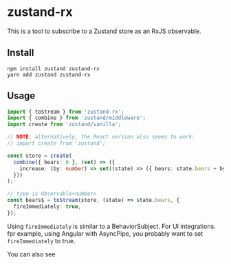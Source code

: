 # zustand-rx

This is a tool to subscribe to a Zustand store as an RxJS observable.

## Install

```
npm install zustand zustand-rx
yarn add zustand zustand-rx
```

## Usage

```ts
import { toStream } from 'zustand-rx';
import { combine } from 'zustand/middleware';
import create from 'zustand/vanilla';

// NOTE: alternatively, the React version also seems to work:
// import create from 'zustand';

const store = create(
  combine({ bears: 0 }, (set) => ({
    increase: (by: number) => set((state) => ({ bears: state.bears + by })),
  }))
);

// type is Observable<number>
const bears$ = toStream(store, (state) => state.bears, {
  fireImmediately: true,
});
```

Using `fireImmediately` is similar to a BehaviorSubject. For UI integrations. fpr example, using Angular with AsyncPipe, you probably want to set `fireImmediately` to true.

You can also see
